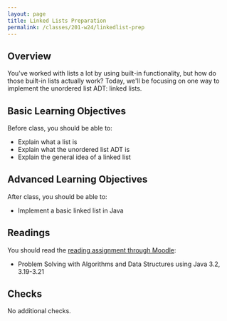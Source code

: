 ```yaml
---
layout: page
title: Linked Lists Preparation
permalink: /classes/201-w24/linkedlist-prep
---
```


## Overview
You've worked with lists a lot by using built-in functionality, but how do those built-in lists actually work? Today, we'll be focusing on one way to implement the unordered list ADT: linked lists.

## Basic Learning Objectives
Before class, you should be able to: 
* Explain what a list is
* Explain what the unordered list ADT is
* Explain the general idea of a linked list


## Advanced Learning Objectives
After class, you should be able to:
* Implement a basic linked list in Java


## Readings
You should read the [reading assignment through Moodle](https://moodle.carleton.edu/mod/lti/view.php?id=905601):

* Problem Solving with Algorithms and Data Structures using Java 3.2, 3.19-3.21

## Checks
No additional checks.